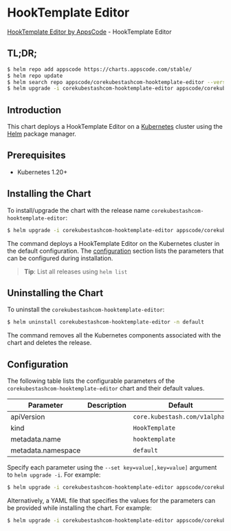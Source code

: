 # HookTemplate Editor

[HookTemplate Editor by AppsCode](https://appscode.com) - HookTemplate Editor

## TL;DR;

```bash
$ helm repo add appscode https://charts.appscode.com/stable/
$ helm repo update
$ helm search repo appscode/corekubestashcom-hooktemplate-editor --version=v0.21.0
$ helm upgrade -i corekubestashcom-hooktemplate-editor appscode/corekubestashcom-hooktemplate-editor -n default --create-namespace --version=v0.21.0
```

## Introduction

This chart deploys a HookTemplate Editor on a [Kubernetes](http://kubernetes.io) cluster using the [Helm](https://helm.sh) package manager.

## Prerequisites

- Kubernetes 1.20+

## Installing the Chart

To install/upgrade the chart with the release name `corekubestashcom-hooktemplate-editor`:

```bash
$ helm upgrade -i corekubestashcom-hooktemplate-editor appscode/corekubestashcom-hooktemplate-editor -n default --create-namespace --version=v0.21.0
```

The command deploys a HookTemplate Editor on the Kubernetes cluster in the default configuration. The [configuration](#configuration) section lists the parameters that can be configured during installation.

> **Tip**: List all releases using `helm list`

## Uninstalling the Chart

To uninstall the `corekubestashcom-hooktemplate-editor`:

```bash
$ helm uninstall corekubestashcom-hooktemplate-editor -n default
```

The command removes all the Kubernetes components associated with the chart and deletes the release.

## Configuration

The following table lists the configurable parameters of the `corekubestashcom-hooktemplate-editor` chart and their default values.

|     Parameter      | Description |                 Default                  |
|--------------------|-------------|------------------------------------------|
| apiVersion         |             | <code>core.kubestash.com/v1alpha1</code> |
| kind               |             | <code>HookTemplate</code>                |
| metadata.name      |             | <code>hooktemplate</code>                |
| metadata.namespace |             | <code>default</code>                     |


Specify each parameter using the `--set key=value[,key=value]` argument to `helm upgrade -i`. For example:

```bash
$ helm upgrade -i corekubestashcom-hooktemplate-editor appscode/corekubestashcom-hooktemplate-editor -n default --create-namespace --version=v0.21.0 --set apiVersion=core.kubestash.com/v1alpha1
```

Alternatively, a YAML file that specifies the values for the parameters can be provided while
installing the chart. For example:

```bash
$ helm upgrade -i corekubestashcom-hooktemplate-editor appscode/corekubestashcom-hooktemplate-editor -n default --create-namespace --version=v0.21.0 --values values.yaml
```
